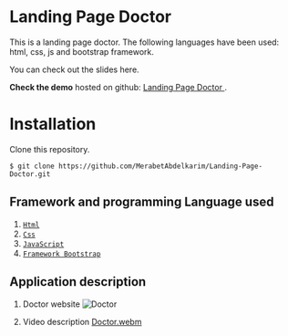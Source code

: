 
# Landing Page Doctor


This is a landing page doctor. The following languages have been used: html, css, js and bootstrap framework.

You can check out the slides here.

**Check the demo** hosted on github:
[Landing Page Doctor ](https://merabetabdelkarim.github.io/Landing-Page-Doctor).

# Installation

Clone this repository.

    $ git clone https://github.com/MerabetAbdelkarim/Landing-Page-Doctor.git




## Framework and programming Language used

 1.  [`Html`](https://developer.mozilla.org/en-US/docs/Web/HTML) 
 2.  [`Css`](https://developer.mozilla.org/en-US/docs/Web/CSS) 
 3. [`JavaScript`](https://developer.mozilla.org/en-US/docs/Web/JavaScript) 
 4. [`Framework Bootstrap`](https://getbootstrap.com/) 

## Application description

 1. Doctor website
    ![Doctor](https://github.com/MerabetAbdelkarim/Landing-Page-Doctor/assets/95025226/b26c20ef-47ec-4d80-b88b-15ffa57ec8a7)

 2.  Video description 
[Doctor.webm](https://github.com/MerabetAbdelkarim/Landing-Page-Doctor/assets/95025226/4b6f55a7-4339-4db6-b6a1-34fa20f84bc2)


